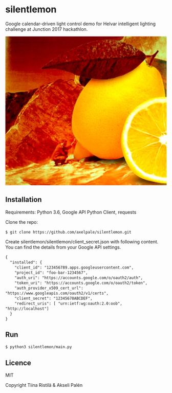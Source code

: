 # silentlemon

Google calendar-driven light control demo for Helvar intelligent lighting challenge at Junction 2017 hackathlon.

![Logo](silent-lemon-logo.jpg)


## Installation

Requirements: Python 3.6, Google API Python Client, requests

Clone the repo:

    $ git clone https://github.com/axelpale/silentlemon.git

Create silentlemon/silentlemon/client_secret.json with following content. You can find the details from your Google API settings.

    {
      "installed": {
        "client_id": "123456789.apps.googleusercontent.com",
        "project_id": "foo-bar-1234567",
        "auth_uri": "https://accounts.google.com/o/oauth2/auth",
        "token_uri": "https://accounts.google.com/o/oauth2/token",
        "auth_provider_x509_cert_url": "https://www.googleapis.com/oauth2/v1/certs",
        "client_secret": "12345678ABCDEF",
        "redirect_uris": [ "urn:ietf:wg:oauth:2.0:oob", "http://localhost"]
      }
    }


## Run

    $ python3 silentlemon/main.py


## Licence

MIT

Copyright Tiina Ristilä & Akseli Palén
